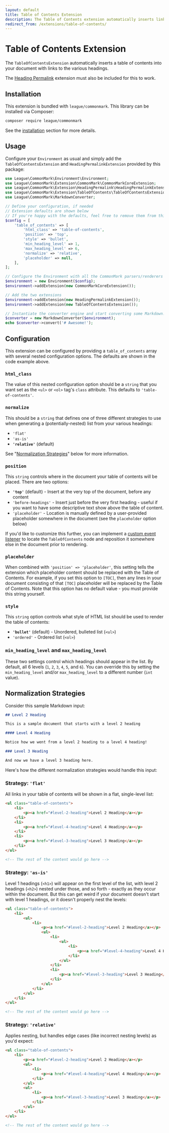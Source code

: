 ```yaml
---
layout: default
title: Table of Contents Extension
description: The Table of Contents extension automatically inserts links to the headings in your document.
redirect_from: /extensions/table-of-contents/
---
```


# Table of Contents Extension

The `TableOfContentsExtension` automatically inserts a table of contents into your document with links to the various headings.

The [Heading Permalink](/2.4/extensions/heading-permalinks/) extension must also be included for this to work.

## Installation

This extension is bundled with `league/commonmark`. This library can be installed via Composer:

```bash
composer require league/commonmark
```

See the [installation](/2.4/installation/) section for more details.

## Usage

Configure your `Environment` as usual and simply add the `TableOfContentsExtension` and `HeadingPermalinkExtension` provided by this package:

```php
use League\CommonMark\Environment\Environment;
use League\CommonMark\Extension\CommonMark\CommonMarkCoreExtension;
use League\CommonMark\Extension\HeadingPermalink\HeadingPermalinkExtension;
use League\CommonMark\Extension\TableOfContents\TableOfContentsExtension;
use League\CommonMark\MarkdownConverter;

// Define your configuration, if needed
// Extension defaults are shown below
// If you're happy with the defaults, feel free to remove them from this array
$config = [
    'table_of_contents' => [
        'html_class' => 'table-of-contents',
        'position' => 'top',
        'style' => 'bullet',
        'min_heading_level' => 1,
        'max_heading_level' => 6,
        'normalize' => 'relative',
        'placeholder' => null,
    ],
];

// Configure the Environment with all the CommonMark parsers/renderers
$environment = new Environment($config);
$environment->addExtension(new CommonMarkCoreExtension());

// Add the two extensions
$environment->addExtension(new HeadingPermalinkExtension());
$environment->addExtension(new TableOfContentsExtension());

// Instantiate the converter engine and start converting some Markdown!
$converter = new MarkdownConverter($environment);
echo $converter->convert('# Awesome!');
```

## Configuration

This extension can be configured by providing a `table_of_contents` array with several nested configuration options.  The defaults are shown in the code example above.

### `html_class`

The value of this nested configuration option should be a `string` that you want set as the `<ul>` or `<ol>` tag's `class` attribute.  This defaults to `'table-of-contents'`.

### `normalize`

This should be a `string` that defines one of three different strategies to use when generating a (potentially-nested) list from your various headings:

- `'flat'`
- `'as-is'`
- **`'relative'`** (default)

See "[Normalization Strategies](#normalization-strategies)" below for more information.

### `position`

This `string` controls where in the document your table of contents will be placed.  There are two options:

- **`'top'`** (default) - Insert at the very top of the document, before any content
- `'before-headings'` - Insert just before the very first heading - useful if you want to have some descriptive text show above the table of content.
- `'placeholder'` - Location is manually defined by a user-provided placeholder somewhere in the document (see the `placeholder` option below)

If you'd like to customize this further, you can implement a [custom event listener](/2.4/customization/event-dispatcher/#registering-listeners) to locate the `TableOfContents` node and reposition it somewhere else in the document prior to rendering.

### `placeholder`

When combined with `'position' => 'placeholder'`, this setting tells the extension which placeholder content should be replaced with the Table of Contents.  For example, if you set this option to `[TOC]`, then any lines in your document consisting of that `[TOC]` placeholder will be replaced by the Table of Contents. Note that this option has no default value - you must provide this string yourself.

### `style`

This `string` option controls what style of HTML list should be used to render the table of contents:

- **`'bullet'`** (default) - Unordered, bulleted list (`<ul>`)
- `'ordered'` - Ordered list (`<ol>`)

### `min_heading_level` and `max_heading_level`

These two settings control which headings should appear in the list.  By default, all 6 levels (`1`, `2`, `3`, `4`, `5`, and `6`).  You can override this by setting the `min_heading_level` and/or `max_heading_level` to a different number (`int` value).

## Normalization Strategies

Consider this sample Markdown input:

```markdown
## Level 2 Heading

This is a sample document that starts with a level 2 heading

#### Level 4 Heading

Notice how we went from a level 2 heading to a level 4 heading!

### Level 3 Heading

And now we have a level 3 heading here.
```

Here's how the different normalization strategies would handle this input:

### Strategy: `'flat'`

All links in your table of contents will be shown in a flat, single-level list:

```html
<ul class="table-of-contents">
    <li>
        <p><a href="#level-2-heading">Level 2 Heading</a></p>
    </li>
    <li>
        <p><a href="#level-4-heading">Level 4 Heading</a></p>
    </li>
    <li>
        <p><a href="#level-3-heading">Level 3 Heading</a></p>
    </li>
</ul>

<!-- The rest of the content would go here -->
```

### Strategy: `'as-is'`

Level 1 headings (`<h1>`) will appear on the first level of the list, with level 2 headings (`<h2>`) nested under those, and so forth - exactly as they occur within the document.  But this can get weird if your document doesn't start with level 1 headings, or it doesn't properly nest the levels:

```html
<ul class="table-of-contents">
    <li>
        <ul>
            <li>
                <p><a href="#level-2-heading">Level 2 Heading</a></p>
                <ul>
                    <li>
                        <ul>
                            <li>
                                <p><a href="#level-4-heading">Level 4 Heading</a></p>
                            </li>
                        </ul>
                    </li>
                    <li>
                        <p><a href="#level-3-heading">Level 3 Heading</a></p>
                    </li>
                </ul>
            </li>
        </ul>
    </li>
</ul>

<!-- The rest of the content would go here -->
```

### Strategy: `'relative'`

Applies nesting, but handles edge cases (like incorrect nesting levels) as you'd expect:

```html
<ul class="table-of-contents">
    <li>
        <p><a href="#level-2-heading">Level 2 Heading</a></p>
        <ul>
            <li>
                <p><a href="#level-4-heading">Level 4 Heading</a></p>
            </li>
        </ul>
        <ul>
            <li>
                <p><a href="#level-3-heading">Level 3 Heading</a></p>
            </li>
        </ul>
    </li>
</ul>

<!-- The rest of the content would go here -->
```
